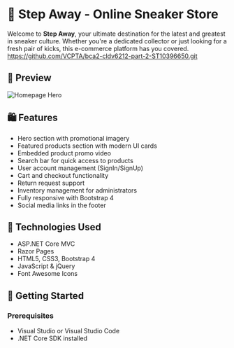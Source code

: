 # 👟 Step Away - Online Sneaker Store

Welcome to **Step Away**, your ultimate destination for the latest and greatest in sneaker culture. Whether you're a dedicated collector or just looking for a fresh pair of kicks, this e-commerce platform has you covered.
https://github.com/VCPTA/bca2-cldv6212-part-2-ST10396650.git

## 📸 Preview

![Homepage Hero](css/images/Grey%20The%20Stories%20of%20Our%20Hero%20Youtube%20Thumbnail.png)

## 🛍 Features

- Hero section with promotional imagery
- Featured products section with modern UI cards
- Embedded product promo video
- Search bar for quick access to products
- User account management (SignIn/SignUp)
- Cart and checkout functionality
- Return request support
- Inventory management for administrators
- Fully responsive with Bootstrap 4
- Social media links in the footer

## 🔧 Technologies Used

- ASP.NET Core MVC
- Razor Pages
- HTML5, CSS3, Bootstrap 4
- JavaScript & jQuery
- Font Awesome Icons

## 🚀 Getting Started

### Prerequisites

- Visual Studio or Visual Studio Code
- .NET Core SDK installed

